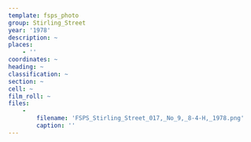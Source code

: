 ```yaml
---
template: fsps_photo
group: Stirling_Street
year: '1978'
description: ~
places:
    - ''
coordinates: ~
heading: ~
classification: ~
section: ~
cell: ~
film_roll: ~
files:
    -
        filename: 'FSPS_Stirling_Street_017,_No_9,_8-4-H,_1978.png'
        caption: ''
---
```

